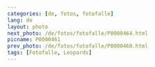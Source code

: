 ```yaml
---
categories: [de, fotos, fotofalle]
lang: de
layout: photo
next_photo: /de/fotos/fotofalle/P0000464.html
picname: P0000461
prev_photo: /de/fotos/fotofalle/P0000460.html
tags: [Fotofalle, Leopards]
---
```

